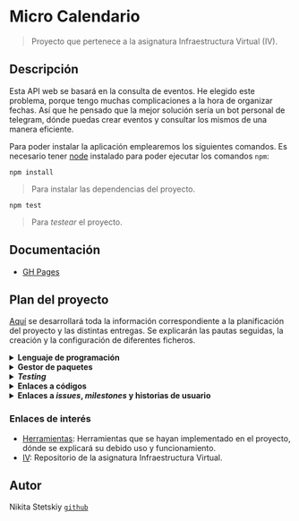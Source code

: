 # Micro Calendario

> Proyecto que pertenece a la asignatura Infraestructura Virtual (IV).

## Descripción

Esta API web se basará en la consulta de eventos. He elegido este problema, porque tengo muchas complicaciones a la hora de organizar fechas. Así que he pensado que la mejor solución sería un bot personal de telegram, dónde puedas crear eventos y consultar los mismos de una manera eficiente.

Para poder instalar la aplicación emplearemos los siguientes comandos. Es necesario tener [node](https://nodejs.org/) instalado para poder ejecutar los comandos `npm`:

    npm install

> Para instalar las dependencias del proyecto.

    npm test

> Para *testear* el proyecto.

## Documentación

- [GH Pages](https://nikitastetskiy.github.io/micro-calendario/)

## Plan del proyecto

[Aquí](/docs/plan.md) se desarrollará toda la información correspondiente a la planificación del proyecto y las distintas entregas. Se explicarán las pautas seguidas, la creación y la configuración de diferentes ficheros.

<details><summary><b>Lenguaje de programación</b></summary>

<dl>
    <dd> <blockquote>
    He utilizado <code>Javascript</code>, ya que es un lenguaje ampliamente popular y que para mí es totalmente nuevo. Aunque por lo que he podido leer es un lenguaje bastante sencillo, rápido y muy versátil. Otra de sus famosas ventajas es que es multiplataforma y además es muy útil para desarrollar páginas dinámicas y aplicaciones web.
    <br>
    Todo lo relacionado con esta explicación se encuentra en <a href="docs/herramientas.md">este enlace</a>.
    </br> </blockquote> </dd>
</dl>

</details>

<details><summary><b>Gestor de paquetes</b></summary>

<dl>
    <dd> <blockquote>
    He elegido <code>Npm</code>, el cual es el gestor por defecto para <code>Node.js</code> y además un entorno de ejecución para <code>Javascript</code>. También lo he utilizado como herramienta de construcción, además este gestor funciona a través de un fichero <code>JSON</code>, ya que se realiza un seguimiento de módulos instalados. En este fichero se contendrá información del proyecto, tal como el nombre, descripción, autor, etc.
    <br>
    De momento es una <em>herramienta</em> de construcción muy simple, dispone de funciones que por ahora abarcan todas nuestras necesidades, tales como instalar las distintas dependencias, módulos, paquetes y la ejecución de scipts, que por ahora solamente es <em>testing</em>. Además su metodología de programación es bastante sencilla, funciona como ya dije junto con un fichero <code>JSON</code>, el cual contiene:
    </br>
    <br>
        <ul>
            <li>Todos los módulos necesarios para un proyecto y sus versiones instaladas.</li>
            <li>Todos los metadatos de un proyecto, como el autor y la licencia, entre otros.</li>
            <li>Secuencias de comandos que se pueden ejecutar para automatizar tareas del proyecto.</li>
        </ul>
    </br>
    <br>
    Los archivos <code>JSON</code> correspondientes: <a href="/package.json"><code>package.json</code></a> y <a href="/package-lock.json"><code>package-lock.json</code></a>.
    </br>
    <br>
    Todo lo relacionado con esta explicación se encuentra en <a href="docs/herramientas.md">este enlace</a>.
    </br>
    </blockquote> </dd>
</dl>

</details>

<details><summary><b><em>Testing</em></b></summary>

<dl>
    <dd> <blockquote>
    <em>Si no está 'testeado', está roto</em>. Para llevar a cabo los test, he escogido <code>Jest</code>, el cual es un marco de prueba de JavaScript bastante sencillo de entender. <code>Taskfile</code> apuntará a <a href="/test/util.test.js"><code>util.test.js</code></a>, el cual será ejecutado mediante <a href="/package.json"><code>package.json</code></a>. <code>JSON</code> interviene en esta sección mediante la gestión de la instalación de dependencias con el comando <code>npm install --save-dev jest</code>. Se tendrá que modificar la parte de *scripts* para poder ejecutar <code>npm test</code>.
    <br>
    No podemos considerar a los <em>test</em> como una <em>herramienta</em> ya que se interpreta a los test como parte integral del proceso de desarrollo y el código. Aún así, <code>Jest</code> es un framework de testing generalista que podemos utilizar en cualquier situación, en el cual podemos crear, ejecutar y estructurar pruebas. El lado positivo de estas pruebas es que puedes tener control sobre el funcionamiento de lo que estas creando, puedes incluso realizar diferentes tipos de pruebas a un mismo bloque de código y de esta manera puedes saber que tan susceptible es esa parte de código.
    </br>
    <br>
    La principal ventaja es que supone un buen flujo de trabajo con <code>Npm</code> y <code>Node</code>. Además posee una gran documentación y comunidad, lo cual hace mas facil y agil su aprendizaje. Tampoco hace falta una biblioteca de aserciones, ya que esta incluida.
    </br>
    <br>
    Todo lo relacionado con esta explicación se encuentra en <a href="docs/herramientas.md">este enlace</a>.
    </br>
    </blockquote> </dd>
</dl>

</details>

</details>

<details><summary><b>Enlaces a códigos</b></summary>

<dl>
    <dd> <blockquote>
    <ul>
        <li>Se ha añadido el fichero <a href="/iv.yaml"><code>YAML</code></a> <em>Ain't Markup Language</em>, con la ruta de la estructura del proyecto y las distintas claves cómo <em>lenguaje</em>, <em>test</em> y <em>taskfile</em>.</li>
        <li>Se ha creado la <a href="/src">carpeta src</a> con distintas clases:</li>
            <ul>
                <li>La primera clase <a href="/src/eventscalendar.js"><code>eventscalendar.js</code></a> del proyecto, encargada de crear los eventos.</li>
                <li>La segunda clase <a href="/src/planner.js"><code>planner.js</code></a> para poder organizar la clase evento.</li>
            </ul>
        <li>El fichero de test, el cual se encuentra en la carpeta <a href="/test">test</a>, bajo el nombre <a href="/test/util.test.js"><code>util.test.js</code></a>.</li>
    </ul>
    <br>
    Todo lo relacionado con las pautas de creación y configuración de estos ficheros se encuentra en <a href="docs/plan.md">este enlace</a>.
    </br>
    </blockquote> </dd>
</dl>

</details>

<details><summary><b>Enlaces a <em>issues</em>, <em>milestones</em> y historias de usuario </b></summary>

<dl>
    <dd> <blockquote>
    <ul>
        <li><a href="https://github.com/nikitastetskiy/micro-calendario/issues?q=is%3Aissue+is%3Aclosed)"><code>En este enlace</code></a> se encuentran los *issues* cerrados.</li>
        <li><a href="https://github.com/nikitastetskiy/micro-calendario/milestones?state=closed"><code>En este enlace</code></a> se encuentran los *milestones* cerrados.</li>
        <li>se han añadido las <a href="https://github.com/nikitastetskiy/micro-calendario/milestone/4"><code>Historias de Usuario</code></a> con su <a href="https://github.com/nikitastetskiy/micro-calendario/issues?q=is%3Aopen+is%3Aissue+label%3Auser-stories"><code>label</code></a> correspondiente. Aquí se puede consultar las diferentes HU:</li>
            <ul>
                <li><a href="https://github.com/nikitastetskiy/micro-calendario/issues/4"><code>HU1</code></a>: Consulta de eventos.</li>
                <li><a href="https://github.com/nikitastetskiy/micro-calendario/issues/5"><code>HU2</code></a>: Consulta específica de eventos.</li>
                <li><a href="https://github.com/nikitastetskiy/micro-calendario/issues/6"><code>HU3</code></a>: Creación de eventos.</li>
            </ul>
        <li>El fichero de test, el cual se encuentra en la carpeta <a href="/test">test</a>, bajo el nombre <a href="/test/util.test.js"><code>util.test.js</code></a>.</li>
    </ul>
    <br>
    Todo lo relacionado con las pautas de creación y configuración de estos ficheros se encuentra en <a href="docs/plan.md">este enlace</a>.
    </br>
    </blockquote> </dd>
</dl>

</details>

### Enlaces de interés

- [Herramientas](/docs/herramientas.md): Herramientas que se hayan implementado en el proyecto, dónde se explicará su debido uso y funcionamiento.
- [IV](https://github.com/JJ/IV-20-21): Repositorio de la asignatura Infraestructura Virtual.

## Autor

Nikita Stetskiy [`github`](https://github.com/nikitastetskiy)
